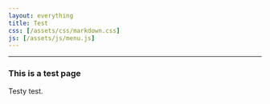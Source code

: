 ```yaml
---
layout: everything
title: Test
css: [/assets/css/markdown.css]
js: [/assets/js/menu.js]
---
```



---

### This is a test page

Testy test.